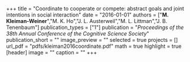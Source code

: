 +++
title = "Coordinate to cooperate or compete: abstract goals and joint intentions in social interaction"
date = "2016-01-01"
authors = ["<b>M. Kleiman-Weiner</b>","M. K. Ho","J. L. Austerweil","M. L. Littman","J. B. Tenenbaum"]
publication_types = ["1"]
publication = "_Proceedings of the 38th Annual Conference of the Cognitive Science Society_"
publication_short = ""
image_preview = ""
selected = true
projects = []
url_pdf = "pdfs/kleiman2016coordinate.pdf"
math = true
highlight = true
[header]
image = ""
caption = ""
+++

